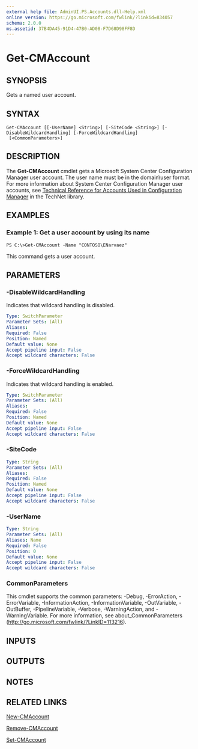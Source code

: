 ```yaml
---
external help file: AdminUI.PS.Accounts.dll-Help.xml
online version: https://go.microsoft.com/fwlink/?linkid=834057
schema: 2.0.0
ms.assetid: 37B4DA45-91D4-47B0-AD08-F7D68D98FF8D
---
```


# Get-CMAccount

## SYNOPSIS
Gets a named user account.

## SYNTAX

```
Get-CMAccount [[-UserName] <String>] [-SiteCode <String>] [-DisableWildcardHandling] [-ForceWildcardHandling]
 [<CommonParameters>]
```

## DESCRIPTION
The **Get-CMAccount** cmdlet gets a Microsoft System Center Configuration Manager user account.
The user name must be in the domain\user format.
For more information about System Center Configuration Manager user accounts, see [Technical Reference for Accounts Used in Configuration Manager](http://go.microsoft.com/fwlink/?LinkID=248317) in the TechNet library.

## EXAMPLES

### Example 1: Get a user account by using its name
```
PS C:\>Get-CMAccount -Name "CONTOSO\ENarvaez"
```

This command gets a user account.

## PARAMETERS

### -DisableWildcardHandling
Indicates that wildcard handling is disabled.

```yaml
Type: SwitchParameter
Parameter Sets: (All)
Aliases: 
Required: False
Position: Named
Default value: None
Accept pipeline input: False
Accept wildcard characters: False
```

### -ForceWildcardHandling
Indicates that wildcard handling is enabled.

```yaml
Type: SwitchParameter
Parameter Sets: (All)
Aliases: 
Required: False
Position: Named
Default value: None
Accept pipeline input: False
Accept wildcard characters: False
```

### -SiteCode


```yaml
Type: String
Parameter Sets: (All)
Aliases: 
Required: False
Position: Named
Default value: None
Accept pipeline input: False
Accept wildcard characters: False
```

### -UserName


```yaml
Type: String
Parameter Sets: (All)
Aliases: Name
Required: False
Position: 0
Default value: None
Accept pipeline input: False
Accept wildcard characters: False
```

### CommonParameters
This cmdlet supports the common parameters: -Debug, -ErrorAction, -ErrorVariable, -InformationAction, -InformationVariable, -OutVariable, -OutBuffer, -PipelineVariable, -Verbose, -WarningAction, and -WarningVariable. For more information, see about_CommonParameters (http://go.microsoft.com/fwlink/?LinkID=113216).

## INPUTS

## OUTPUTS

## NOTES

## RELATED LINKS

[New-CMAccount](./New-CMAccount.md)

[Remove-CMAccount](./Remove-CMAccount.md)

[Set-CMAccount](./Set-CMAccount.md)


